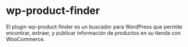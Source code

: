 # wp-product-finder
El plugin wp-product-finder es un buscador para WordPress que permite encontrar, extraer, y publicar información de productos en su tienda con WooCommerce.

